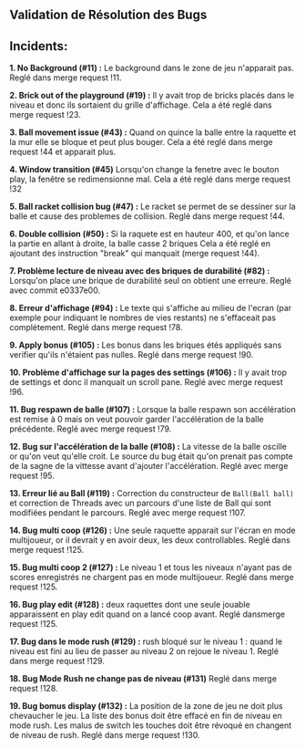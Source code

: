 ## Validation de Résolution des Bugs

## Incidents:

**1. No Background (#11) :**
Le background dans le zone de jeu n'apparait pas.
Reglé dans merge request !11.

 **2. Brick out of the playground (#19) :**
Il y avait trop de bricks placés dans le niveau et donc ils sortaient du grille d'affichage. Cela a été reglé dans merge request !23.

**3. Ball movement issue (#43) :**
Quand on quince la balle entre la raquette et la mur elle se bloque et peut plus bouger.
Cela a été reglé dans merge request !44 et apparait plus.

**4. Window transition (#45)**
Lorsqu'on change la fenetre avec le bouton play, la fenêtre se redimensionne mal. Cela a été reglé dans merge request !32

**5. Ball racket collision bug (#47) :**
Le racket se permet de se dessiner sur la balle et cause des problemes de collision. Reglé dans merge request !44.

**6. Double collision (#50) :**
Si la raquete est en hauteur 400, et qu'on lance la partie en allant à droite, la balle casse 2 briques
Cela a été reglé en ajoutant des instruction "break" qui manquait (merge request !44).

**7. Problème lecture de niveau avec des briques de durabilité (#82) :**
Lorsqu'on place une brique de durabilité seul on obtient une erreure.
Reglé avec commit e0337e00.

**8. Erreur d'affichage (#94) :**
Le texte qui s'affiche au milieu de l'ecran (par exemple pour indiquant le nombres de vies restants) ne s'effaceait pas complétement.
Reglé dans merge request !78.

**9. Apply bonus (#105) :**
Les bonus dans les briques étés appliqués sans verifier qu'ils n'étaient pas nulles.
Reglé dans merge request !90.

**10. Problème d'affichage sur la pages des settings (#106) :** 
Il y avait trop de settings et donc il manquait un scroll pane.
Reglé avec merge request !96.

**11.  Bug respawn de balle (#107) :**
Lorsque la balle respawn son accélération est remise à 0 mais on veut pouvoir garder l'accélération de la balle précédente.
Reglé avec merge request !79.

**12. Bug sur l'accélération de la balle (#108) :**
La vitesse de la balle oscille or qu'on veut qu'elle croit. Le source du bug était qu'on prenait pas compte de la sagne de la vittesse avant d'ajouter l'accélération.
Reglé avec merge request !95.

**13. Erreur lié au Ball (#119) :**
Correction du constructeur de `Ball(Ball ball)` et correction de Threads avec un parcours d'une liste de Ball qui sont modifiées pendant le parcours.
Reglé avec merge request !107.

**14. Bug multi coop (#126) :**
Une seule raquette apparait sur l'écran en mode multijoueur, or il devrait y en avoir deux, les deux controllables.
Reglé dans merge request !125.

**15. Bug multi coop 2 (#127) :**
Le niveau 1 et tous les niveaux n'ayant pas de scores enregistrés ne chargent pas en mode multijoueur. 
Reglé dans merge request !125.

**16. Bug play edit (#128) :**
deux raquettes dont une seule jouable apparaissent en play edit quand on a lancé coop avant.
Reglé dansmerge request !125.

**17. Bug dans le mode rush (#129) :**
rush bloqué sur le niveau 1 : quand le niveau est fini au lieu de passer au niveau 2 on rejoue le niveau 1.
Reglé dans merge request !129.

**18. Bug Mode Rush ne change pas de niveau (#131)**
Reglé dans merge request !128.

**19. Bug bomus display (#132) :**
La position de la zone de jeu ne doit plus chevaucher le jeu. La liste des bonus doit être effacé en fin de niveau en mode rush. Les malus de switch les touches doit être révoqué en changent de niveau de rush.
Reglé dans merge request !130.

